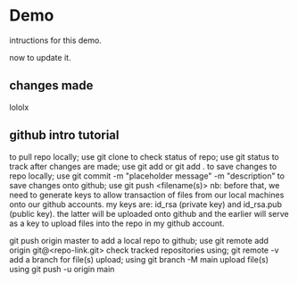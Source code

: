 # Demo

intructions for this demo.

now to update it.

## changes made

lololx


## github intro tutorial

to pull repo locally; use git clone
to check status of repo; use git status
to track after changes are made; use git add <filename> or git add .
to save changes to repo locally; use git commit -m "placeholder message" -m "description"
to save changes onto github; use git push <filename(s)>
nb: before that, we need to generate keys to allow transaction of files from our local machines onto our github accounts.
my keys are: id_rsa (private key) and id_rsa.pub (public key). the latter will be uploaded onto github and the earlier will serve as a key to upload files into the repo in my github account.

git push origin master
to add a local repo to github; use git remote add origin git@<repo-link.git>
check tracked repositories using; git remote -v
add a branch for file(s) upload; using git branch -M main
upload file(s) using git push -u origin main